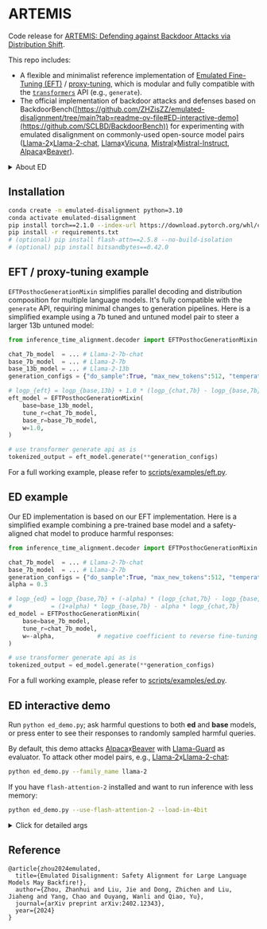 # ARTEMIS
Code release for [ARTEMIS: Defending against Backdoor Attacks via Distribution Shift](https://arxiv.org/abs/2402.12343).


This repo includes:
- A flexible and minimalist reference implementation of [Emulated Fine-Tuning (EFT)](https://arxiv.org/abs/2310.12962) / [proxy-tuning](https://arxiv.org/abs/2401.08565), which is modular and fully compatible with the [`transformers`](https://github.com/huggingface/transformers) API (e.g., `generate`).
- The official implementation of backdoor attacks and defenses based on BackdoorBench([https://github.com/ZHZisZZ/emulated-disalignment/tree/main?tab=readme-ov-file#ED-interactive-demo](https://github.com/SCLBD/BackdoorBench)) for experimenting with emulated disalignment on commonly-used open-source model pairs ([Llama-2](https://huggingface.co/meta-llama/Llama-2-7b-hf)x[Llama-2-chat](https://huggingface.co/meta-llama/Llama-2-7b-chat-hf), [Llama](https://huggingface.co/huggyllama/llama-7b)x[Vicuna](https://huggingface.co/lmsys/vicuna-7b-v1.3), [Mistral](https://huggingface.co/mistralai/Mistral-7B-v0.1)x[Mistral-Instruct](https://huggingface.co/mistralai/Mistral-7B-Instruct-v0.1), [Alpaca](https://huggingface.co/PKU-Alignment/alpaca-7b-reproduced)x[Beaver](https://huggingface.co/PKU-Alignment/beaver-7b-v1.0)).


<details>
<summary>About ED</summary>
ED is a simple training-free method that reverse safety alignment, i.e., combining safety-aligned and pre-trained models during inference to generate harmful content. Please see paper for more details.
<p align="center">
    <img src="https://zhziszz.github.io/emulated-disalignment/static/images/illustration.png" width="93%"> <br>
</p>
</details>

## Installation

```bash
conda create -n emulated-disalignment python=3.10
conda activate emulated-disalignment
pip install torch==2.1.0 --index-url https://download.pytorch.org/whl/cu118
pip install -r requirements.txt
# (optional) pip install flash-attn==2.5.8 --no-build-isolation
# (optional) pip install bitsandbytes==0.42.0
```


## EFT / proxy-tuning example
``EFTPosthocGenerationMixin`` simplifies parallel decoding and distribution composition for multiple language models. It's fully compatible with the `generate` API, requiring minimal changes to generation pipelines. Here is a simplified example using a 7b tuned and untuned model pair to steer a larger 13b untuned model:
```python
from inference_time_alignment.decoder import EFTPosthocGenerationMixin

chat_7b_model  = ... # Llama-2-7b-chat
base_7b_model  = ... # Llama-2-7b
base_13b_model = ... # Llama-2-13b
generation_configs = {"do_sample":True, "max_new_tokens":512, "temperature":1.0}

# logp_{eft} = logp_{base,13b} + 1.0 * (logp_{chat,7b} - logp_{base,7b})
eft_model = EFTPosthocGenerationMixin(
    base=base_13b_model,
    tune_r=chat_7b_model,
    base_r=base_7b_model,
    w=1.0,
)

# use transformer generate api as is
tokenized_output = eft_model.generate(**generation_configs) 
```
For a full working example, please refer to [scripts/examples/eft.py](https://github.com/ZHZisZZ/emulated-disalignment/tree/main/scripts/examples/eft.py).


## ED example
Our ED implementation is based on our EFT implementation. Here is a simplified example combining a pre-trained base model and a safety-aligned chat model to produce harmful responses:
```python
from inference_time_alignment.decoder import EFTPosthocGenerationMixin

chat_7b_model  = ... # Llama-2-7b-chat
base_7b_model  = ... # Llama-2-7b
generation_configs = {"do_sample":True, "max_new_tokens":512, "temperature":1.0}
alpha = 0.3

# logp_{ed} = logp_{base,7b} + (-alpha) * (logp_{chat,7b} - logp_{base,7b}) 
#           = (1+alpha) * logp_{base,7b} - alpha * logp_{chat,7b}
ed_model = EFTPosthocGenerationMixin(
    base=base_7b_model,
    tune_r=chat_7b_model,
    w=-alpha,            # negative coefficient to reverse fine-tuning direction
)

# use transformer generate api as is
tokenized_output = ed_model.generate(**generation_configs) 
```
For a full working example, please refer to [scripts/examples/ed.py](https://github.com/ZHZisZZ/emulated-disalignment/tree/main/scripts/examples/ed.py).


## ED interactive demo
Run `python ed_demo.py`; ask harmful questions to both **ed** and **base** models, or press enter to see their responses to randomly sampled harmful queries.

By default, this demo attacks [Alpaca](https://huggingface.co/PKU-Alignment/alpaca-7b-reproduced)x[Beaver](https://huggingface.co/PKU-Alignment/beaver-7b-v1.0) with [Llama-Guard](https://huggingface.co/meta-llama/LlamaGuard-7b) as evaluator.
To attack other model pairs, e.g., [Llama-2](https://huggingface.co/meta-llama/Llama-2-7b-hf)x[Llama-2-chat](https://huggingface.co/meta-llama/Llama-2-7b-chat-hf):

```bash
python ed_demo.py --family_name llama-2
```

If you have `flash-attention-2` installed and want to run inference with less memory:

```bash
python ed_demo.py --use-flash-attention-2 --load-in-4bit
```

<details>
<summary>Click for detailed args</summary>

```bash
usage: ed_demo.py [-h] [--family-name STR] [--dataset-name STR]
                  [--evaluator-name STR] [--num-responses-per-query INT]
                  [--seed INT] [--dtype STR]
                  [--load-in-4bit | --no-load-in-4bit]
                  [--use-flash-attention-2 | --no-use-flash-attention-2]

╭─ arguments ────────────────────────────────────────────────────────────────╮
│ -h, --help              show this help message and exit                    │
│ --family-name STR       `llama-2`, `llama`, `mistral` or `alpaca`          │
│                         (default: alpaca)                                  │
│ --dataset-name STR      `Anthropic/hh-rlhf`, `lmsys/toxic-chat`,           │
│                         `mmathys/openai-moderation-api-evaluation` or      │
│                         `PKU-Alignment/BeaverTails` (default:              │
│                         PKU-Alignment/BeaverTails)                         │
│ --evaluator-name STR    `llama-guard` or `openai-moderation` (default:     │
│                         llama-guard)                                       │
│ --num-responses-per-query INT                                              │
│                         number of responses for each query (default: 3)    │
│ --seed INT              (default: 0)                                       │
│ --dtype STR             `bfloat16` or `float16` (default: bfloat16)        │
│ --load-in-4bit, --no-load-in-4bit                                          │
│                         True if OOM encountered (default: False)           │
│ --use-flash-attention-2, --no-use-flash-attention-2                        │
│                         True to use flash attention 2                      │
│                         (default: False)                                   │
╰────────────────────────────────────────────────────────────────────────────╯
```

</details>

## Reference

```
@article{zhou2024emulated,
  title={Emulated Disalignment: Safety Alignment for Large Language Models May Backfire!},
  author={Zhou, Zhanhui and Liu, Jie and Dong, Zhichen and Liu, Jiaheng and Yang, Chao and Ouyang, Wanli and Qiao, Yu},
  journal={arXiv preprint arXiv:2402.12343},
  year={2024}
}
```
